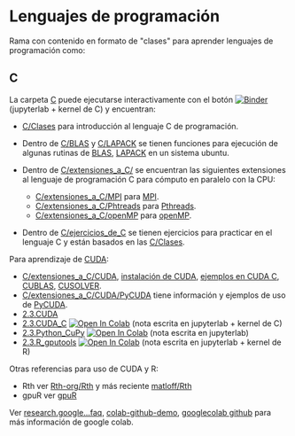 # Lenguajes de programación

Rama con contenido en formato de "clases" para aprender lenguajes de programación como:

## C

La carpeta [C](C) puede ejecutarse interactivamente con el botón [![Binder](https://mybinder.org/badge_logo.svg)](https://mybinder.org/v2/gh/palmoreck/dockerfiles-for-binder/jupyterlab_c_kernel?urlpath=lab/tree/analisis-numerico-computo-cientifico/) (jupyterlab + kernel de C) y encuentran:

* [C/Clases](C/clases) para introducción al lenguaje C de programación.

* Dentro de [C/BLAS](C/BLAS) y [C/LAPACK](C/LAPACK) se tienen funciones para ejecución de algunas rutinas de [BLAS](http://www.netlib.org/blas/), [LAPACK](http://www.netlib.org/lapack/) en un sistema ubuntu.

* Dentro de [C/extensiones_a_C/](C/extensiones_a_C) se encuentran las siguientes extensiones al lenguaje de programación C para cómputo en paralelo con la CPU: 

    * [C/extensiones_a_C/MPI](C/extensiones_a_C/MPI) para [MPI](http://mpi-forum.org/).
    * [C/extensiones_a_C/Phtreads](C/extensiones_a_C/Pthreads) para [Pthreads](https://computing.llnl.gov/tutorials/pthreads/).
    * [C/extensiones_a_C/openMP](C/extensiones_a_C/openMP) para [openMP](http://www.openmp.org/).
        
* Dentro de [C/ejercicios_de_C](C/ejercicios_de_C) se tienen ejercicios para practicar en el lenguaje C y están basados en las [C/Clases](C/clases).

Para aprendizaje de [CUDA](https://docs.nvidia.com/cuda/cuda-c-programming-guide/):

* [C/extensiones_a_C/CUDA](C/extensiones_a_C/CUDA), [instalación de CUDA](C/extensiones_a_C/CUDA/instalacion), [ejemplos en CUDA C](C/extensiones_a_C/CUDA/ejemplos/), [CUBLAS](C/extensiones_a_C/CUDA/CUBLAS/), [CUSOLVER](C/extensiones_a_C/CUDA/CUSOLVER/).  
* [C/extensiones_a_C/CUDA/PyCUDA](C/extensiones_a_C/CUDA/PyCUDA) tiene información y ejemplos de uso de [PyCUDA](https://documen.tician.de/pycuda/).
* [2.3.CUDA](https://github.com/ITAM-DS/analisis-numerico-computo-cientifico/blob/old-master/temas/II.computo_paralelo/2.3.CUDA.ipynb) 
* [2.3.CUDA_C](https://github.com/ITAM-DS/analisis-numerico-computo-cientifico/blob/old-master/temas/II.computo_paralelo/2.3.CUDA_C.ipynb) [![Open In Colab](https://colab.research.google.com/assets/colab-badge.svg)](https://colab.research.google.com/github/ITAM-DS/analisis-numerico-computo-cientifico/blob/old-master/temas/II.computo_paralelo/2.3.CUDA_C.ipynb) (nota escrita en jupyterlab + kernel de C)
* [2.3.Python_CuPy](https://github.com/ITAM-DS/analisis-numerico-computo-cientifico/blob/old-master/temas/II.computo_paralelo/2.3.Python_CuPy.ipynb) [![Open In Colab](https://colab.research.google.com/assets/colab-badge.svg)](https://colab.research.google.com/github/ITAM-DS/analisis-numerico-computo-cientifico/blob/old-master/temas/II.computo_paralelo/2.3.Python_CuPy.ipynb) (nota escrita en jupyterlab)
* [2.3.R_gputools](https://github.com/ITAM-DS/analisis-numerico-computo-cientifico/blob/old-master/temas/II.computo_paralelo/2.3.R_gputools.ipynb) [![Open In Colab](https://colab.research.google.com/assets/colab-badge.svg)](https://colab.research.google.com/github/ITAM-DS/analisis-numerico-computo-cientifico/blob/old-master/temas/II.computo_paralelo/2.3.R_gputools.ipynb) (nota escrita en jupyterlab + kernel de R)

Otras referencias para uso de CUDA y R:

* Rth ver [Rth-org/Rth](https://github.com/Rth-org/Rth) y más reciente [matloff/Rth](https://github.com/matloff/Rth)
* gpuR ver [gpuR](https://github.com/cdeterman/gpuR)


Ver [research.google...faq](https://research.google.com/colaboratory/faq.html), [colab-github-demo](https://github.com/googlecolab/colabtools/blob/master/notebooks/colab-github-demo.ipynb), [googlecolab github](https://github.com/googlecolab/colabtools) para más información de google colab.

